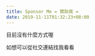 ```yaml
---
title: Sponsor Me = 贊助我 =
date: 2019-11-11T01:32:23+08:00
---
```


目前沒有什麼方式喔

如想可以從社交連結找我看看

<!-- 如果你喜欢我的作品或者发现它们对你有所帮助，可以考虑给我买一杯咖啡 ☕️。这将激励我在未来创作和维护更多的项目。🦾

👉 [请我喝一杯咖啡](/posts/buy-me-a-coffee)

If you like my works or find them helpful, please consider buying me a cup of coffee ☕️. It inspires me to create and maintain more projects in the future. 🦾

👉 [Buy me a coffee](/posts/buy-me-a-coffee) -->
